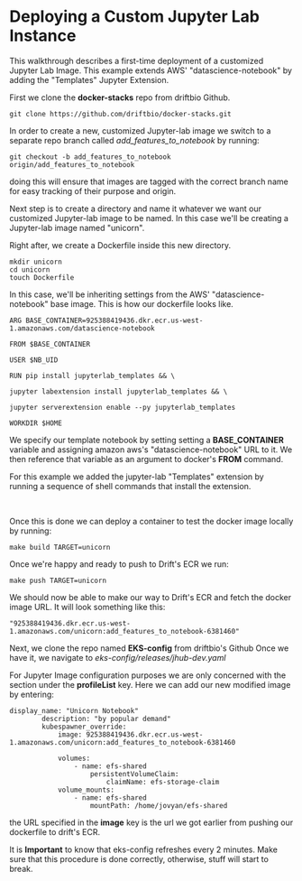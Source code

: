# Deploying a Custom Jupyter Lab Instance

This walkthrough describes a first-time deployment of a customized Jupyter Lab Image. This example extends AWS' "datascience-notebook" by adding the "Templates" Jupyter Extension.

First we clone the **docker-stacks** repo from driftbio Github.

	git clone https://github.com/driftbio/docker-stacks.git

In order to create a new, customized Jupyter-lab image we switch to a separate repo branch called *add_features_to_notebook* by running:

	git checkout -b add_features_to_notebook origin/add_features_to_notebook
	
doing this will ensure that images are tagged with the correct branch name for easy tracking of their purpose and origin.

Next step is to create a directory and name it whatever we want our customized Jupyter-lab image to be named. In this case we'll be creating a Jupyter-lab image named "unicorn". 

Right after, we create a Dockerfile inside this new directory.

	mkdir unicorn 
	cd unicorn 
	touch Dockerfile 

In this case, we'll be inheriting settings from the AWS' "datascience-notebook" base image. This is how our dockerfile looks like.

	ARG BASE_CONTAINER=925388419436.dkr.ecr.us-west-1.amazonaws.com/datascience-notebook

	FROM $BASE_CONTAINER

	USER $NB_UID

	RUN pip install jupyterlab_templates && \

	jupyter labextension install jupyterlab_templates && \

	jupyter serverextension enable --py jupyterlab_templates

	WORKDIR $HOME


We specify our template notebook by setting setting a **BASE_CONTAINER** variable and assigning amazon aws's "datascience-notebook" URL to it. We then reference that variable as an argument to docker's **FROM** command.

For this example we added the jupyter-lab "Templates" extension by running a sequence of shell commands that install the extension.

<br>

Once this is done we can deploy a container to test the docker image locally by running:

	make build TARGET=unicorn

Once we're happy and ready to push to Drift's ECR we run: 

	make push TARGET=unicorn
	
We should now be able to make our way to Drift's ECR and fetch the docker image URL.  It will look something like this:

	"925388419436.dkr.ecr.us-west-1.amazonaws.com/unicorn:add_features_to_notebook-6381460"

Next, we clone  the repo named **EKS-config** from driftbio's Github 
Once we have it, we navigate to *eks-config/releases/jhub-dev.yaml*

For Jupyter Image configuration purposes we are only concerned with the section under the **profileList** key. 
Here we can add our new modified image by entering:


	display_name: "Unicorn Notebook"
        	description: "by popular demand"
        	kubespawner_override:
            	image: 925388419436.dkr.ecr.us-west-1.amazonaws.com/unicorn:add_features_to_notebook-6381460

				volumes:
              		- name: efs-shared
                		persistentVolumeClaim: 
                  			claimName: efs-storage-claim
            	volume_mounts:
              		- name: efs-shared
                		mountPath: /home/jovyan/efs-shared


the URL specified in the **image** key is the url we got earlier from pushing our dockerfile to drift's ECR.

It is **Important** to know that eks-config refreshes every 2 minutes.  Make sure  that this procedure is done correctly, otherwise, stuff will start to break.
